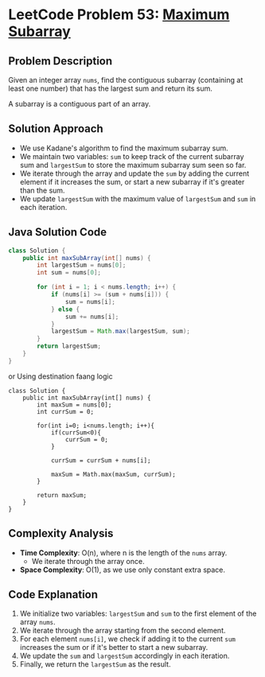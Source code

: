 # LeetCode Problem 53: [Maximum Subarray](https://leetcode.com/problems/maximum-subarray/)

## Problem Description
Given an integer array `nums`, find the contiguous subarray (containing at least one number) that has the largest sum and return its sum.

A subarray is a contiguous part of an array.

## Solution Approach
- We use Kadane's algorithm to find the maximum subarray sum.
- We maintain two variables: `sum` to keep track of the current subarray sum and `largestSum` to store the maximum subarray sum seen so far.
- We iterate through the array and update the `sum` by adding the current element if it increases the sum, or start a new subarray if it's greater than the sum.
- We update `largestSum` with the maximum value of `largestSum` and `sum` in each iteration.

## Java Solution Code

```java
class Solution {
    public int maxSubArray(int[] nums) {
        int largestSum = nums[0];
        int sum = nums[0];

        for (int i = 1; i < nums.length; i++) {
            if (nums[i] >= (sum + nums[i])) {
                sum = nums[i];
            } else {
                sum += nums[i];
            }
            largestSum = Math.max(largestSum, sum);
        }
        return largestSum;
    }
}
```

or
Using destination faang logic

```
class Solution {
    public int maxSubArray(int[] nums) {
        int maxSum = nums[0];
        int currSum = 0;

        for(int i=0; i<nums.length; i++){
            if(currSum<0){
                currSum = 0;
            }

            currSum = currSum + nums[i];

            maxSum = Math.max(maxSum, currSum);
        }

        return maxSum;
    }
}
```

## Complexity Analysis
- **Time Complexity**: O(n), where n is the length of the `nums` array.
  - We iterate through the array once.
- **Space Complexity**: O(1), as we use only constant extra space.

## Code Explanation
1. We initialize two variables: `largestSum` and `sum` to the first element of the array `nums`.
2. We iterate through the array starting from the second element.
3. For each element `nums[i]`, we check if adding it to the current `sum` increases the sum or if it's better to start a new subarray.
4. We update the `sum` and `largestSum` accordingly in each iteration.
5. Finally, we return the `largestSum` as the result.

